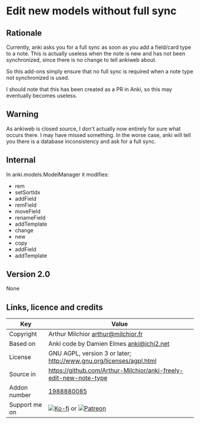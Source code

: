 # Edit new models without full sync
## Rationale
Currently, anki asks you for a full sync as soon as you add a
field/card type to a note. This is actually useless when the note is
new and has not been synchronized, since there is no change to tell
ankiweb about. 

So this add-ons simply ensure that no full sync is required when a
note type not synchronized is used.

I should note that this has been created as a PR in Anki, so this
may eventually becomes useless.

## Warning
As ankiweb is closed source, I don't actually now entirely for sure
what occurs there. I may have missed something. In the worse case,
anki will tell you there is a database inconsistency and ask for a
full sync.

## Internal
In anki.models.ModelManager it modifies:
* rem
* setSortIdx
* addField
* remField
* moveField
* renameField
* addTemplate
* change
* new
* copy
* addField
* addTemplate


## Version 2.0
None


## Links, licence and credits

Key         |Value
------------|-------------------------------------------------------------------
Copyright   | Arthur Milchior <arthur@milchior.fr>
Based on    | Anki code by Damien Elmes <anki@ichi2.net>
License     | GNU AGPL, version 3 or later; http://www.gnu.org/licenses/agpl.html
Source in   | https://github.com/Arthur-Milchior/anki-freely-edit-new-note-type
Addon number| [1988880085](https://ankiweb.net/shared/info/1988880085)
Support me on| [![Ko-fi](https://ko-fi.com/img/Kofi_Logo_Blue.svg)](Ko-fi.com/arthurmilchior) or [![Patreon](http://www.milchior.fr/patreon.png)](https://www.patreon.com/bePatron?u=146206)
